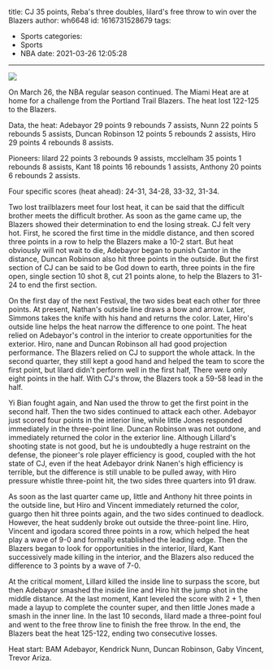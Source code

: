title: CJ 35 points, Reba's three doubles, lilard's free throw to win over the Blazers
author: wh6648
id: 1616731528679
tags: 
- Sports
categories: 
- Sports
- NBA
date: 2021-03-26 12:05:28
---
![](https://p5.itc.cn/images01/20210326/70057c9b66634c1fb1cc4c07f3366c65.jpeg)


On March 26, the NBA regular season continued. The Miami Heat are at home for a challenge from the Portland Trail Blazers. The heat lost 122-125 to the Blazers.

Data, the heat: Adebayor 29 points 9 rebounds 7 assists, Nunn 22 points 5 rebounds 5 assists, Duncan Robinson 12 points 5 rebounds 2 assists, Hiro 29 points 4 rebounds 8 assists.

Pioneers: lilard 22 points 3 rebounds 9 assists, mcclelham 35 points 1 rebounds 8 assists, Kant 18 points 16 rebounds 1 assists, Anthony 20 points 6 rebounds 2 assists.

Four specific scores (heat ahead): 24-31, 34-28, 33-32, 31-34.

Two lost trailblazers meet four lost heat, it can be said that the difficult brother meets the difficult brother. As soon as the game came up, the Blazers showed their determination to end the losing streak. CJ felt very hot. First, he scored the first time in the middle distance, and then scored three points in a row to help the Blazers make a 10-2 start. But heat obviously will not wait to die, Adebayor began to punish Cantor in the distance, Duncan Robinson also hit three points in the outside. But the first section of CJ can be said to be God down to earth, three points in the fire open, single section 10 shot 8, cut 21 points alone, to help the Blazers to 31-24 to end the first section.

On the first day of the next Festival, the two sides beat each other for three points. At present, Nathan's outside line draws a bow and arrow. Later, Simmons takes the knife with his hand and returns the color. Later, Hiro's outside line helps the heat narrow the difference to one point. The heat relied on Adebayor's control in the interior to create opportunities for the exterior. Hiro, nane and Duncan Robinson all had good projection performance. The Blazers relied on CJ to support the whole attack. In the second quarter, they still kept a good hand and helped the team to score the first point, but lilard didn't perform well in the first half, There were only eight points in the half. With CJ's throw, the Blazers took a 59-58 lead in the half.

Yi Bian fought again, and Nan used the throw to get the first point in the second half. Then the two sides continued to attack each other. Adebayor just scored four points in the interior line, while little Jones responded immediately in the three-point line. Duncan Robinson was not outdone, and immediately returned the color in the exterior line. Although Lillard's shooting state is not good, but he is undoubtedly a huge restraint on the defense, the pioneer's role player efficiency is good, coupled with the hot state of CJ, even if the heat Adebayor drink Nanen's high efficiency is terrible, but the difference is still unable to be pulled away, with Hiro pressure whistle three-point hit, the two sides three quarters into 91 draw.

As soon as the last quarter came up, little and Anthony hit three points in the outside line, but Hiro and Vincent immediately returned the color, guargo then hit three points again, and the two sides continued to deadlock. However, the heat suddenly broke out outside the three-point line. Hiro, Vincent and igodara scored three points in a row, which helped the heat play a wave of 9-0 and formally established the leading edge. Then the Blazers began to look for opportunities in the interior, lilard, Kant successively made killing in the interior, and the Blazers also reduced the difference to 3 points by a wave of 7-0.

At the critical moment, Lillard killed the inside line to surpass the score, but then Adebayor smashed the inside line and Hiro hit the jump shot in the middle distance. At the last moment, Kant leveled the score with 2 + 1, then made a layup to complete the counter super, and then little Jones made a smash in the inner line. In the last 10 seconds, lilard made a three-point foul and went to the free throw line to finish the free throw. In the end, the Blazers beat the heat 125-122, ending two consecutive losses.

Heat start: BAM Adebayor, Kendrick Nunn, Duncan Robinson, Gaby Vincent, Trevor Ariza.

